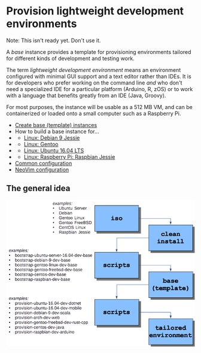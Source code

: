 # Provision lightweight development environments

Note: This isn't ready yet. Don't use it.

A _base_ instance provides a template for provisioning environments tailored for different kinds of development and testing work. 

The term _lightweight development environment_ means an environment configured with minimal GUI support and a text editor rather than IDEs. It is for developers who prefer working on the command line _and_ who don't need a specialized IDE for a particular platform (Arduino, R, zOS) or to work with a language that benefits greatly from an IDE (Java, Groovy). 

For most purposes, the instance will be usable as a 512 MB VM, and can be containerized or loaded onto a small computer such as a Raspberry Pi. 

- [Create base (template) instances](base-general.md)
- How to build a base instance for...
- - [Linux: Debian 9 Jessie](base-debian-9.md)
- - [Linux: Gentoo](base-gentoo-linux.md)
- - [Linux: Ubuntu 16.04 LTS](base-ubuntu-16.04.md)
- - [Linux: Raspberry Pi: Raspbian Jessie](base-raspbian-jessie.md)
- [Common configuration](common-configuration.md)
- [NeoVim configuration](neovim-configuration.md)

## The general idea 

![illustration of the idea](images/environments.png)
